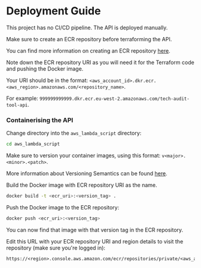 # Deployment Guide

This project has no CI/CD pipeline. The API is deployed manually.

Make sure to create an ECR repository before terraforming the API.

You can find more information on creating an ECR repository [here](https://docs.aws.amazon.com/AmazonECR/latest/userguide/repository-create.html).

Note down the ECR repository URI as you will need it for the Terraform code and pushing the Docker image.

Your URI should be in the format: `<aws_account_id>.dkr.ecr.<aws_region>.amazonaws.com/<repository_name>`.

For example: `999999999999.dkr.ecr.eu-west-2.amazonaws.com/tech-audit-tool-api`.

### Containerising the API

Change directory into the `aws_lambda_script` directory:

```bash
cd aws_lambda_script
```

Make sure to version your container images, using this format: `v<major>.<minor>.<patch>`.

More information about Versioning Semantics can be found [here](https://confluence.ons.gov.uk/display/KEH/GitHub+Releases+and+AWS+ECR+Versions#Versioning%20Semantics).

Build the Docker image with ECR repository URI as the name. 

```bash
docker build -t <ecr_uri>:<version_tag> .
```

Push the Docker image to the ECR repository:

```bash
docker push <ecr_uri>:<version_tag>
```

You can now find that image with that version tag in the ECR repository.

Edit this URL with your ECR repository URI and region details to visit the repository (make sure you're logged in):

```
https://<region>.console.aws.amazon.com/ecr/repositories/private/<aws_account_id>/<repository_name>
```